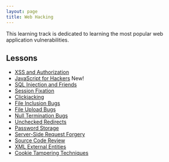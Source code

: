 ```yaml
---
layout: page
title: Web Hacking
---
```


This learning track is dedicated to learning the most popular web application vulnerabilities.

Lessons
-----

- [XSS and Authorization](/sessions/xss)
- [JavaScript for Hackers](/sessions/javascript_for_hackers)
  <span class="badge badge-pill badge-secondary">New!</span>
- [SQL Injection and Friends](/sessions/sqli)
- [Session Fixation](/sessions/session_fixation)
- [Clickjacking](/sessions/clickjacking)
- [File Inclusion Bugs](/sessions/file_inclusion)
- [File Upload Bugs](/sessions/file_uploads)
- [Null Termination Bugs](/sessions/null_termination)
- [Unchecked Redirects](/sessions/unchecked_redirects)
- [Password Storage](/sessions/password_storage)
- [Server-Side Request Forgery](/sessions/ssrf)
- [Source Code Review](/sessions/source_review)
- [XML External Entities](/sessions/xxe)
- [Cookie Tampering Techniques](/sessions/cookie_tampering)

